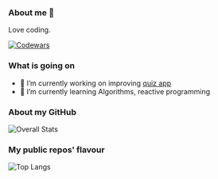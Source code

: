 ### About me 👋
Love coding.

[![Codewars](https://www.codewars.com/users/fcesc-code/badges/large)](https://www.codewars.com)

### What is going on 

- 🔭 I’m currently working on improving [quiz app](https://github.com/fcesc-code/quiz)
- 🌱 I’m currently learning Algorithms, reactive programming

### About my GitHub 

![Overall Stats](https://github-readme-stats.vercel.app/api?username=fcesc-code&count_private=true&show_icons=true&hide=contribs)

### My public repos' flavour
![Top Langs](https://github-readme-stats.vercel.app/api/top-langs/?username=fcesc-code&layout=compact)
